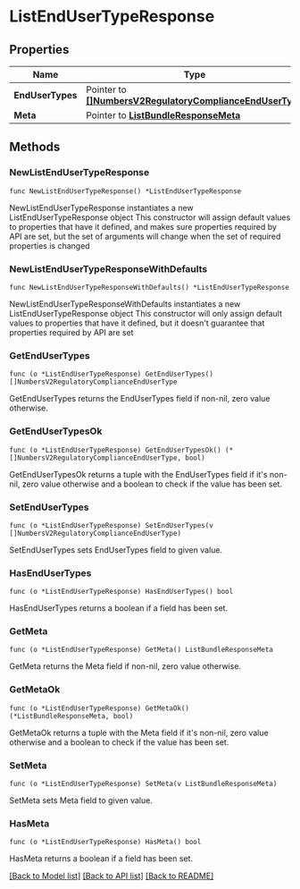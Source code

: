 # ListEndUserTypeResponse

## Properties

Name | Type | Description | Notes
------------ | ------------- | ------------- | -------------
**EndUserTypes** | Pointer to [**[]NumbersV2RegulatoryComplianceEndUserType**](NumbersV2RegulatoryComplianceEndUserType.md) |  | [optional] 
**Meta** | Pointer to [**ListBundleResponseMeta**](ListBundleResponse_meta.md) |  | [optional] 

## Methods

### NewListEndUserTypeResponse

`func NewListEndUserTypeResponse() *ListEndUserTypeResponse`

NewListEndUserTypeResponse instantiates a new ListEndUserTypeResponse object
This constructor will assign default values to properties that have it defined,
and makes sure properties required by API are set, but the set of arguments
will change when the set of required properties is changed

### NewListEndUserTypeResponseWithDefaults

`func NewListEndUserTypeResponseWithDefaults() *ListEndUserTypeResponse`

NewListEndUserTypeResponseWithDefaults instantiates a new ListEndUserTypeResponse object
This constructor will only assign default values to properties that have it defined,
but it doesn't guarantee that properties required by API are set

### GetEndUserTypes

`func (o *ListEndUserTypeResponse) GetEndUserTypes() []NumbersV2RegulatoryComplianceEndUserType`

GetEndUserTypes returns the EndUserTypes field if non-nil, zero value otherwise.

### GetEndUserTypesOk

`func (o *ListEndUserTypeResponse) GetEndUserTypesOk() (*[]NumbersV2RegulatoryComplianceEndUserType, bool)`

GetEndUserTypesOk returns a tuple with the EndUserTypes field if it's non-nil, zero value otherwise
and a boolean to check if the value has been set.

### SetEndUserTypes

`func (o *ListEndUserTypeResponse) SetEndUserTypes(v []NumbersV2RegulatoryComplianceEndUserType)`

SetEndUserTypes sets EndUserTypes field to given value.

### HasEndUserTypes

`func (o *ListEndUserTypeResponse) HasEndUserTypes() bool`

HasEndUserTypes returns a boolean if a field has been set.

### GetMeta

`func (o *ListEndUserTypeResponse) GetMeta() ListBundleResponseMeta`

GetMeta returns the Meta field if non-nil, zero value otherwise.

### GetMetaOk

`func (o *ListEndUserTypeResponse) GetMetaOk() (*ListBundleResponseMeta, bool)`

GetMetaOk returns a tuple with the Meta field if it's non-nil, zero value otherwise
and a boolean to check if the value has been set.

### SetMeta

`func (o *ListEndUserTypeResponse) SetMeta(v ListBundleResponseMeta)`

SetMeta sets Meta field to given value.

### HasMeta

`func (o *ListEndUserTypeResponse) HasMeta() bool`

HasMeta returns a boolean if a field has been set.


[[Back to Model list]](../README.md#documentation-for-models) [[Back to API list]](../README.md#documentation-for-api-endpoints) [[Back to README]](../README.md)


